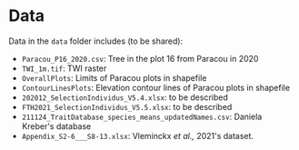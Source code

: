 # Data

Data in the `data` folder includes (to be shared):

* `Paracou_P16_2020.csv`: Tree in the plot 16 from Paracou in 2020
* `TWI_1m.tif`: TWI raster
* `OverallPlots`: Limits of Paracou plots in shapefile
* `ContourLinesPlots`: Elevation contour lines of Paracou plots in shapefile
* `202012_SelectionIndividus_V5.4.xlsx`: to be described
* `FTH2021_SelectionIndividus_V5.5.xlsx`: to be described
* `211124_TraitDatabase_species_means_updatedNames.csv`: Daniela Kreber's database
* `Appendix_S2-6___S8-13.xlsx`: Vleminckx *et al.,* 2021's dataset.